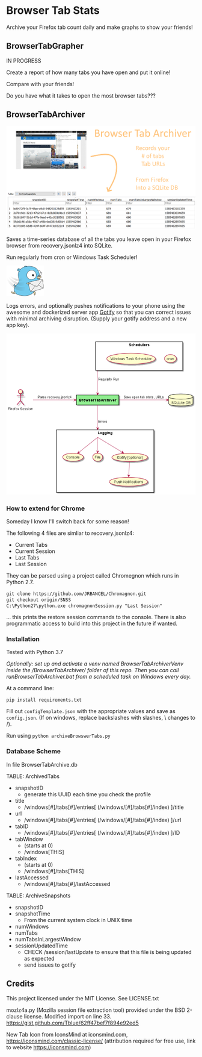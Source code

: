 # Browser Tab Stats

Archive your Firefox tab count daily and make graphs to show your friends! 

## BrowserTabGrapher

IN PROGRESS

Create a report of how many tabs you have open and put it online!

Compare with your friends!

Do you have what it takes to open the most browser tabs???

## BrowserTabArchiver

![Banner](TabArchiver.png)

Saves a time-series database of all the tabs you leave open in your Firefox browser from recovery.jsonlz4 into SQLite.

Run regularly from cron or Windows Task Scheduler!

![Gotify Logo](doc/GotifyLogo.png)

Logs errors, and optionally pushes notifications to your phone using the awesome and dockerized server app [Gotify](https://gotify.net/) so that you can correct issues with minimal archiving disruption. (Supply your gotify address and a new app key).

![Usecase Diagram](doc/BrowserArchiverDiagrams.png)

### How to extend for Chrome

Someday I know I'll switch back for some reason!

The following 4 files are simliar to recovery.jsonlz4:

* Current Tabs
* Current Session
* Last Tabs
* Last Session

They can be parsed using a project called Chromegnon which runs in Python 2.7.

```
git clone https://github.com/JRBANCEL/Chromagnon.git
git checkout origin/SNSS
C:\Python27\python.exe chromagnonSession.py "Last Session"
```

... this prints the restore session commands to the console. There is also programmatic access to build into this project in the future if wanted.

### Installation

Tested with Python 3.7

*Optionally: set up and activate a venv named BrowserTabArchiverVenv inside the /BrowserTabArchiver/ folder of this repo. Then you can call runBrowserTabArchiver.bat from a scheduled task on Windows every day.*

At a command line:

```
pip install requirements.txt
```

Fill out `configTemplate.json` with the appropriate values and save as `config.json`. (If on windows, replace backslashes with slashes, \ changes to /).

Run using `python archiveBrowswerTabs.py`

### Database Scheme

In file BrowserTabArchive.db

TABLE: ArchivedTabs

* snapshotID
  * generate this UUID each time you check the profile
* title
  * /windows[#]/tabs[#]/entries[ (/windows/[#]/tabs[#]/index) ]/title
* url
  * /windows[#]/tabs[#]/entries[ (/windows/[#]/tabs[#]/index) ]/url
* tabID
  * /windows[#]/tabs[#]/entries[ (/windows/[#]/tabs[#]/index) ]/ID
* tabWindow 
  * (starts at 0)
  * /windows[THIS]
* tabIndex
  * (starts at 0)
  * /windows[#]/tabs[THIS]
* lastAccessed
    * /windows[#]/tabs[#]/lastAccessed

TABLE: ArchiveSnapshots

* snapshotID
* snapshotTime
  * From the current system clock in UNIX time
* numWindows
* numTabs
* numTabsInLargestWindow
* sessionUpdatedTime
    * CHECK /session/lastUpdate to ensure that this file is being updated as expected
    * send issues to gotify

## Credits

This project licensed under the MIT License. See LICENSE.txt

mozlz4a.py (Mozilla session file extraction tool) provided under the BSD 2-clause license. Modified import on line 33. https://gist.github.com/Tblue/62ff47bef7f894e92ed5

New Tab Icon from IconsMind at iconsmind.com, https://iconsmind.com/classic-license/ (attribution required for free use, link to website https://iconsmind.com)